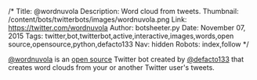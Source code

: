 /*
Title: @wordnuvola
Description: Word cloud from tweets.
Thumbnail: /content/bots/twitterbots/images/wordnuvola.png
Link: https://twitter.com/wordnuvola
Author: botsheeter.py
Date: November 07, 2015
Tags: twitter,bot,twitterbot,active,interactive,images,words,open source,opensource,python,defacto133
Nav: hidden
Robots: index,follow
*/

[@wordnuvola](https://twitter.com/wordnuvola) is an [open source](https://github.com/defacto133/twitter-wordcloud-bot) Twitter bot created by [@defacto133](https://github.com/defacto133) that creates word clouds from your or another Twitter user's tweets.
